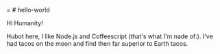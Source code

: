 = # hello-world

Hi Humanity!

Hubot here, I like Node.js and Coffeescript (that's what I'm nade of:).
I've had tacos on the moon and  find then far superior to Earth tacos.
